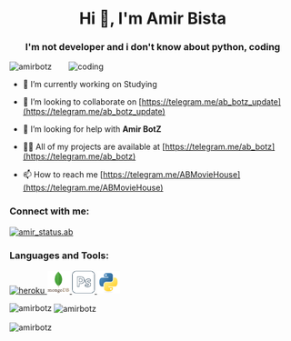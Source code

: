 <h1 align="center">Hi 👋, I'm Amir Bista</h1>
<h3 align="center">I'm not developer and i don't know about python, coding</h3>

<img align="right" alt="coding" width="400" src="https://gifdb.com/images/high/animated-man-computer-coding-nae6mec378lsg1i3.gif">

<p align="left"> <img src="https://komarev.com/ghpvc/?username=amirbotz&label=Profile%20views&color=0e75b6&style=flat" alt="amirbotz" /> </p>

- 🔭 I’m currently working on Studying

- 👯 I’m looking to collaborate on [https://telegram.me/ab_botz_update](https://telegram.me/ab_botz_update)

- 🤝 I’m looking for help with **Amir BotZ**

- 👨‍💻 All of my projects are available at [https://telegram.me/ab_botz](https://telegram.me/ab_botz)

- 📫 How to reach me [https://telegram.me/ABMovieHouse](https://telegram.me/ABMovieHouse)

<h3 align="left">Connect with me:</h3>
<p align="left">
<a href="https://instagram.com/amir_status.ab" target="blank"><img align="center" src="https://raw.githubusercontent.com/rahuldkjain/github-profile-readme-generator/master/src/images/icons/Social/instagram.svg" alt="amir_status.ab" height="30" width="40" /></a>
</p>

<h3 align="left">Languages and Tools:</h3>
<p align="left"> <a href="https://heroku.com" target="_blank" rel="noreferrer"> <img src="https://www.vectorlogo.zone/logos/heroku/heroku-icon.svg" alt="heroku" width="40" height="40"/> </a> <a href="https://www.mongodb.com/" target="_blank" rel="noreferrer"> <img src="https://raw.githubusercontent.com/devicons/devicon/master/icons/mongodb/mongodb-original-wordmark.svg" alt="mongodb" width="40" height="40"/> </a> <a href="https://www.photoshop.com/en" target="_blank" rel="noreferrer"> <img src="https://raw.githubusercontent.com/devicons/devicon/master/icons/photoshop/photoshop-line.svg" alt="photoshop" width="40" height="40"/> </a> <a href="https://www.python.org" target="_blank" rel="noreferrer"> <img src="https://raw.githubusercontent.com/devicons/devicon/master/icons/python/python-original.svg" alt="python" width="40" height="40"/> </a> </p>

<p><img align="left" src="https://github-readme-stats.vercel.app/api/top-langs?username=amirbotz&show_icons=true&locale=en&layout=compact" alt="amirbotz" /></p>

<p>&nbsp;<img align="center" src="https://github-readme-stats.vercel.app/api?username=amirbotz&show_icons=true&locale=en" alt="amirbotz" /></p>

<p><img align="center" src="https://github-readme-streak-stats.herokuapp.com/?user=amirbotz&" alt="amirbotz" /></p>
